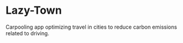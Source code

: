 # Lazy-Town
Carpooling app optimizing travel in cities to reduce carbon emissions related to driving.

